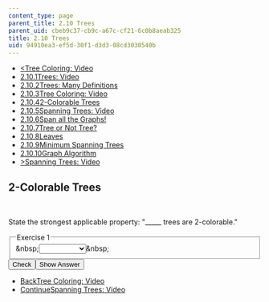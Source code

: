```yaml
---
content_type: page
parent_title: 2.10 Trees
parent_uid: cbeb9c37-cb9c-a67c-cf21-6c0b8aeab325
title: 2.10 Trees
uid: 94910ea3-ef5d-30f1-d3d3-08cd3030540b
---
```

<ul class="navigation pagination"><li id="top_bck_btn"><a href='/courses/electrical-engineering-and-computer-science/6-042j-mathematics-for-computer-science-spring-2015/structures/tp8-1/vertical-04923c3ed451';><<span>Tree Coloring: Video</span></a></li><li id="flp_btn_1" ><a href='/courses/electrical-engineering-and-computer-science/6-042j-mathematics-for-computer-science-spring-2015/structures/tp8-1'>2.10.1<span>Trees: Video</span></a></li><li id="flp_btn_2" ><a href='/courses/electrical-engineering-and-computer-science/6-042j-mathematics-for-computer-science-spring-2015/structures/tp8-1/vertical-91c45efd7596'>2.10.2<span>Trees: Many Definitions</span></a></li><li id="flp_btn_3" ><a href='/courses/electrical-engineering-and-computer-science/6-042j-mathematics-for-computer-science-spring-2015/structures/tp8-1/vertical-04923c3ed451'>2.10.3<span>Tree Coloring: Video</span></a></li><li id="flp_btn_4" class="button_selected"><a href='/courses/electrical-engineering-and-computer-science/6-042j-mathematics-for-computer-science-spring-2015/structures/tp8-1/vertical-b69812803f1e'>2.10.4<span>2-Colorable Trees</span></a></li><li id="flp_btn_5" ><a href='/courses/electrical-engineering-and-computer-science/6-042j-mathematics-for-computer-science-spring-2015/structures/tp8-1/vertical-2ef65242598f'>2.10.5<span>Spanning Trees: Video</span></a></li><li id="flp_btn_6" ><a href='/courses/electrical-engineering-and-computer-science/6-042j-mathematics-for-computer-science-spring-2015/structures/tp8-1/vertical-63394d192790'>2.10.6<span>Span all the Graphs!</span></a></li><li id="flp_btn_7" ><a href='/courses/electrical-engineering-and-computer-science/6-042j-mathematics-for-computer-science-spring-2015/structures/tp8-1/vertical-7bacea60d91e'>2.10.7<span>Tree or Not Tree?</span></a></li><li id="flp_btn_8" ><a href='/courses/electrical-engineering-and-computer-science/6-042j-mathematics-for-computer-science-spring-2015/structures/tp8-1/vertical-425ace1eec7d'>2.10.8<span>Leaves</span></a></li><li id="flp_btn_9" ><a href='/courses/electrical-engineering-and-computer-science/6-042j-mathematics-for-computer-science-spring-2015/structures/tp8-1/minimum-spanning-trees'>2.10.9<span>Minimum Spanning Trees</span></a></li><li id="flp_btn_10" ><a href='/courses/electrical-engineering-and-computer-science/6-042j-mathematics-for-computer-science-spring-2015/structures/tp8-1/vertical-f8c5c236b9c0'>2.10.10<span>Graph Algorithm</span></a></li><li id="top_continue_btn"><a href='/courses/electrical-engineering-and-computer-science/6-042j-mathematics-for-computer-science-spring-2015/structures/tp8-1/vertical-2ef65242598f';>><span>Spanning Trees: Video</span></a></li></ul><h2 class="subhead">2-Colorable Trees</h2><div class="self_assessment">
<br display_name="2-Colorable Trees" url_name="2_Colorable_Trees" />
<div id="Q1_div" class="problem_question"><p display_name="2-Colorable Trees" url_name="2_Colorable_Trees_0">State the strongest applicable property: "_____ trees are 2-colorable."</p><fieldset><legend class="visually-hidden">Exercise 1</legend><div class="choice"><label id="Q1_label"><span id="Q1_aria_status" tabindex="-1" class="visually-hidden">&amp;nbsp;</span><select onchange="numericTypedOrDropDownSelected(1)" id="Q1_select" class="problem_text_input"><option correct="false"></option><option correct="false">Binary</option><option correct="true">All</option><option correct="false">Even-length</option><option correct="false">Odd-length</option><option correct="false">No</option></select><span style="display:none;" id="Q1_ans_span" tabindex="-1">  All</span><span id="Q1_normal_status" class="nostatus" aria-hidden="true">&amp;nbsp;</span></label></div></fieldset></div><div class="action"><button id="Q1_button" onclick="checkAnswer({1: 'optionresponse'})" class="problem_mo_button">Check</button><button id="Q1_button_show" onclick="showHideSolution({1: 'optionresponse'}, 1, [])" class="problem_mo_button">Show Answer</button></div></div><ul class="navigation progress"><li id="bck_btn"><a href='/courses/electrical-engineering-and-computer-science/6-042j-mathematics-for-computer-science-spring-2015/structures/tp8-1/vertical-04923c3ed451';>Back<span>Tree Coloring: Video</span></a></li><li id="continue_btn"><a href='/courses/electrical-engineering-and-computer-science/6-042j-mathematics-for-computer-science-spring-2015/structures/tp8-1/vertical-2ef65242598f';>Continue<span>Spanning Trees: Video</span></a></li></ul>